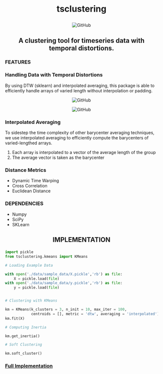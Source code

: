 # <p align="center"> tsclustering
<div align="center">
<p>
<img alt="GitHub" src="https://img.shields.io/github/license/gellison321/timeseriespy">
</p>
</div>

## <p align="center"> A clustering tool for timeseries data with temporal distortions.

### **FEATURES**

### Handling Data with Temporal Distortions

By using DTW (sklearn) and interpolated averaging, this package is able to efficiently handle arrays of varied length without interpolation or padding.

<div align="center">
<p>
<img alt="GitHub" src="https://github.com/gellison321/tsclustering/blob/main/data/resources/varied-length.png?raw=true">
</p>
</div>

<div align="center">
<p>
<img alt="GitHub" src="https://github.com/gellison321/tsclustering/blob/main/data/resources/clustered-tvaried-length.png?raw=true">
</p>
</div>


### Interpolated Averaging

To sidestep the time complexity of other barycenter averaging techniques, we use interpolated averaging to efficiently compute the barycenters of varied-lengthed arrays. 

1. Each array is interpolated to a vector of the average length of the group
2. The average vector is taken as the barycenter


### Distance Metrics
- Dynamic Time Warping
- Cross Correlation
- Euclidean Distance

### **DEPENDENCIES**
- Numpy
- SciPy
- SKLearn

##  <p align="center"> IMPLEMENTATION

```python
import pickle
from tsclustering.kmeans import KMeans

# Loading Example Data 

with open('./data/sample_data/X.pickle','rb') as file:
    X = pickle.load(file)
with open('./data/sample_data/y.pickle','rb') as file:
    y = pickle.load(file)


# Clustering with KMeans 

km = KMeans(k_clusters = 3, n_init = 10, max_iter = 100,
            centroids = [], metric = 'dtw', averaging = 'interpolated')
km.fit(X)

# Computing Inertia

km.get_inertia()

# Soft Clustering

km.soft_cluster()

```

### [Full Implementation](https://github.com/gellison321/tsclustering/blob/main/implementation.ipynb)
